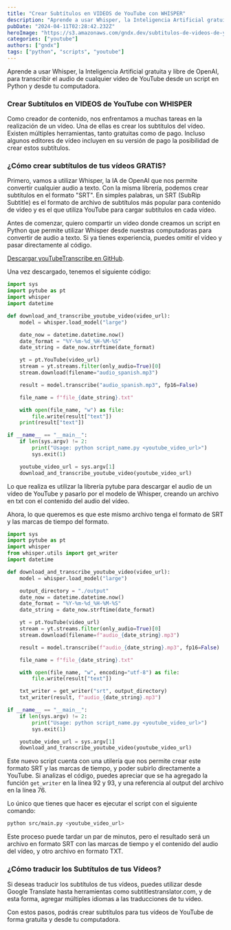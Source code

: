```yaml
---
title: "Crear Subtítulos en VIDEOS de YouTube con WHISPER"
description: "Aprende a usar Whisper, la Inteligencia Artificial gratuita y libre de OpenAI para transcribir el audio de cualquier video de YouTube desde un script en Python y desde tu computadora."
pubDate: "2024-04-11T02:28:42.232Z"
heroImage: "https://s3.amazonaws.com/gndx.dev/subtitulos-de-videos-de-youtube.png"
categories: ["youtube"]
authors: ["gndx"]
tags: ["python", "scripts", "youtube"]
---
```


Aprende a usar Whisper, la Inteligencia Artificial gratuita y libre de OpenAI, para transcribir el audio de cualquier vídeo de YouTube desde un script en Python y desde tu computadora.

### Crear Subtítulos en VIDEOS de YouTube con WHISPER

Como creador de contenido, nos enfrentamos a muchas tareas en la realización de un vídeo. Una de ellas es crear los subtítulos del vídeo. Existen múltiples herramientas, tanto gratuitas como de pago. Incluso algunos editores de vídeo incluyen en su versión de pago la posibilidad de crear estos subtítulos.

### ¿Cómo crear subtítulos de tus vídeos GRATIS?

Primero, vamos a utilizar Whisper, la IA de OpenAI que nos permite convertir cualquier audio a texto. Con la misma librería, podemos crear subtítulos en el formato "SRT". En simples palabras, un SRT (SubRip Subtitle) es el formato de archivo de subtítulos más popular para contenido de vídeo y es el que utiliza YouTube para cargar subtítulos en cada vídeo.

Antes de comenzar, quiero compartir un vídeo donde creamos un script en Python que permite utilizar Whisper desde nuestras computadoras para convertir de audio a texto. Si ya tienes experiencia, puedes omitir el vídeo y pasar directamente al código.

[Descargar youTubeTranscribe en GitHub](https://github.com/gndx/youTubeTranscribe).

Una vez descargado, tenemos el siguiente código:

```python
import sys
import pytube as pt
import whisper
import datetime

def download_and_transcribe_youtube_video(video_url):
    model = whisper.load_model("large")

    date_now = datetime.datetime.now()
    date_format = "%Y-%m-%d_%H-%M-%S"
    date_string = date_now.strftime(date_format)

    yt = pt.YouTube(video_url)
    stream = yt.streams.filter(only_audio=True)[0]
    stream.download(filename="audio_spanish.mp3")

    result = model.transcribe("audio_spanish.mp3", fp16=False)

    file_name = f"file_{date_string}.txt"

    with open(file_name, "w") as file:
        file.write(result["text"])
    print(result["text"])

if __name__ == "__main__":
    if len(sys.argv) != 2:
        print("Usage: python script_name.py <youtube_video_url>")
        sys.exit(1)

    youtube_video_url = sys.argv[1]
    download_and_transcribe_youtube_video(youtube_video_url)
```

Lo que realiza es utilizar la librería pytube para descargar el audio de un vídeo de YouTube y pasarlo por el modelo de Whisper, creando un archivo en txt con el contenido del audio del vídeo.

Ahora, lo que queremos es que este mismo archivo tenga el formato de SRT y las marcas de tiempo del formato.

```python
import sys
import pytube as pt
import whisper
from whisper.utils import get_writer
import datetime

def download_and_transcribe_youtube_video(video_url):
    model = whisper.load_model("large")

    output_directory = "./output"
    date_now = datetime.datetime.now()
    date_format = "%Y-%m-%d_%H-%M-%S"
    date_string = date_now.strftime(date_format)

    yt = pt.YouTube(video_url)
    stream = yt.streams.filter(only_audio=True)[0]
    stream.download(filename=f"audio_{date_string}.mp3")

    result = model.transcribe(f"audio_{date_string}.mp3", fp16=False)

    file_name = f"file_{date_string}.txt"

    with open(file_name, "w", encoding="utf-8") as file:
        file.write(result["text"])

    txt_writer = get_writer("srt", output_directory)
    txt_writer(result, f"audio_{date_string}.mp3")

if __name__ == "__main__":
    if len(sys.argv) != 2:
        print("Usage: python script_name.py <youtube_video_url>")
        sys.exit(1)

    youtube_video_url = sys.argv[1]
    download_and_transcribe_youtube_video(youtube_video_url)
```

Este nuevo script cuenta con una utilería que nos permite crear este formato SRT y las marcas de tiempo, y poder subirlo directamente a YouTube. Si analizas el código, puedes apreciar que se ha agregado la función `get_writer` en la línea 92 y 93, y una referencia al output del archivo en la línea 76.

Lo único que tienes que hacer es ejecutar el script con el siguiente comando:

```bash
python src/main.py <youtube_video_url>
```

Este proceso puede tardar un par de minutos, pero el resultado será un archivo en formato SRT con las marcas de tiempo y el contenido del audio del vídeo, y otro archivo en formato TXT.

### ¿Cómo traducir los Subtítulos de tus Vídeos?

Si deseas traducir los subtítulos de tus vídeos, puedes utilizar desde Google Translate hasta herramientas como subtitlestranslator.com, y de esta forma, agregar múltiples idiomas a las traducciones de tu vídeo.

Con estos pasos, podrás crear subtítulos para tus vídeos de YouTube de forma gratuita y desde tu computadora.